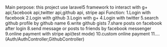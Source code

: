 Main perpose: this project use laravel5 framework to interact with g+ api,facebook api,twitter api,github api,
stripe api
Function:
1.Login with facebook
2.Login with github
3.Login with g+
4.Login with twitter
5.search github profile by github name
6.write github gists
7.share posts on facebook after login
8.send message or posts to friends by facebook messenger
9.online payment with stripe api(test mode)
10.custom online payment
11....
(Auth/AuthController,GithubController)


